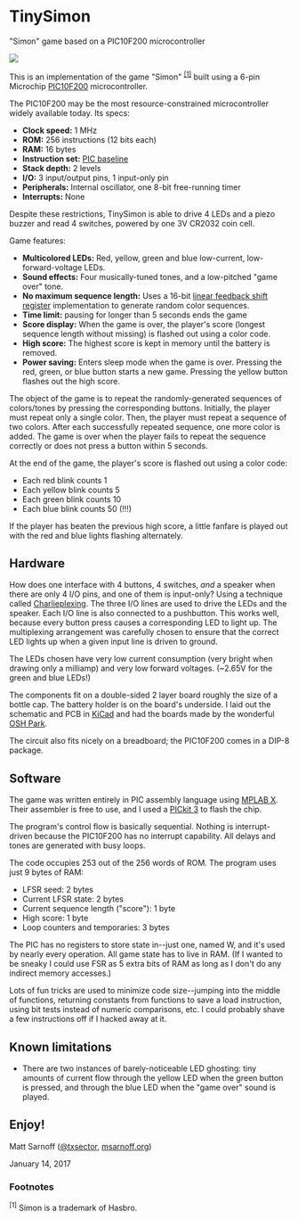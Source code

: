 # TinySimon
"Simon" game based on a PIC10F200 microcontroller

![](https://pbs.twimg.com/media/C2CW97UVQAEI9vI.jpg)

This is an implementation of the game "Simon" <sup>[[1]](#f1)</sup> built using a 6-pin Microchip [PIC10F200](http://www.microchip.com/wwwproducts/en/PIC10F200) microcontroller.

The PIC10F200 may be the most resource-constrained microcontroller widely available today. Its specs:

- **Clock speed:** 1 MHz
- **ROM:** 256 instructions (12 bits each)
- **RAM:** 16 bytes
- **Instruction set:** [PIC baseline](https://en.wikipedia.org/wiki/PIC_instruction_listings#Baseline_core_devices_.2812_bit.29)
- **Stack depth:** 2 levels 
- **I/O:** 3 input/output pins, 1 input-only pin
- **Peripherals:** Internal oscillator, one 8-bit free-running timer
- **Interrupts:** None

Despite these restrictions, TinySimon is able to drive 4 LEDs and a piezo buzzer and read 4 switches, powered by one 3V CR2032 coin cell.

Game features:

- **Multicolored LEDs:** Red, yellow, green and blue low-current, low-forward-voltage LEDs.
- **Sound effects:** Four musically-tuned tones, and a low-pitched "game over" tone.
- **No maximum sequence length:** Uses a 16-bit [linear feedback shift register](https://en.wikipedia.org/wiki/Linear-feedback_shift_register) implementation to generate random color sequences.
- **Time limit:** pausing for longer than 5 seconds ends the game
- **Score display:** When the game is over, the player's score (longest sequence length without missing) is flashed out using a color code.
- **High score:** The highest score is kept in memory until the battery is removed.
- **Power saving:** Enters sleep mode when the game is over. Pressing the red, green, or blue button starts a new game. Pressing the yellow button flashes out the high score.

The object of the game is to repeat the randomly-generated sequences of colors/tones by pressing the corresponding buttons. Initially, the player must repeat only a single color. Then, the player must repeat a sequence of two colors. After each successfully repeated sequence, one more color is added. The game is over when the player fails to repeat the sequence correctly or does not press a button within 5 seconds.

At the end of the game, the player's score is flashed out using a color code:

- Each red blink counts 1
- Each yellow blink counts 5
- Each green blink counts 10
- Each blue blink counts 50 (!!!)

If the player has beaten the previous high score, a little fanfare is played out with the red and blue lights flashing alternately.


## Hardware

How does one interface with 4 buttons, 4 switches, *and* a speaker when there are only 4 I/O pins, and one of them is input-only? Using a technique called [Charlieplexing](https://en.wikipedia.org/wiki/Charlieplexing). The three I/O lines are used to drive the LEDs and the speaker. Each I/O line is also connected to a pushbutton. This works well, because every button press causes a corresponding LED to light up. The multiplexing arrangement was carefully chosen to ensure that the correct LED lights up when a given input line is driven to ground.

The LEDs chosen have very low current consumption (very bright when drawing only a milliamp) and very low forward voltages. (~2.65V for the green and blue LEDs!)

The components fit on a double-sided 2 layer board roughly the size of a bottle cap. The battery holder is on the board's underside. I laid out the schematic and PCB in [KiCad](kicad-pcb.org) and had the boards made by the wonderful [OSH Park](oshpark.com).

The circuit also fits nicely on a breadboard; the PIC10F200 comes in a DIP-8 package.


## Software

The game was written entirely in PIC assembly language using [MPLAB X](http://www.microchip.com/mplab/mplab-x-ide). Their assembler is free to use, and I used a [PICkit 3](www.microchip.com/pickit3) to flash the chip.

The program's control flow is basically sequential. Nothing is interrupt-driven because the PIC10F200 has no interrupt capability. All delays and tones are generated with busy loops.

The code occupies 253 out of the 256 words of ROM. The program uses just 9 bytes of RAM:

- LFSR seed: 2 bytes
- Current LFSR state: 2 bytes
- Current sequence length ("score"): 1 byte
- High score: 1 byte
- Loop counters and temporaries: 3 bytes

The PIC has no registers to store state in--just one, named W, and it's used by nearly every operation. All game state has to live in RAM. (If I wanted to be sneaky I could use FSR as 5 extra bits of RAM as long as I don't do any indirect memory accesses.)

Lots of fun tricks are used to minimize code size--jumping into the middle of functions, returning constants from functions to save a load instruction, using bit tests instead of numeric comparisons, etc. I could probably shave a few instructions off if I hacked away at it.


## Known limitations

- There are two instances of barely-noticeable LED ghosting: tiny amounts of current flow through the yellow LED when the green button is pressed, and through the blue LED when the "game over" sound is played.


## Enjoy!

Matt Sarnoff ([@txsector](twitter.com/txsector), [msarnoff.org](http://msarnoff.org))

January 14, 2017


### Footnotes

<sup><a name="f1">[1]</a></sup> Simon is a trademark of Hasbro.
